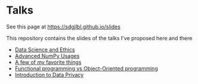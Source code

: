 # Talks

See this page at https://sdgjlbl.github.io/slides

This repository contains the slides of the talks I've proposed here and there

- [Data Science and Ethics](Data%20Science%20and%20Ethics/presentation.html)
- [Advanced NumPy Usages](NumPy/presentation.html)
- [A few of my favorite things](a-few-of-my-favorite-things/A%20few%20of%20my%20favorite%20things.slides.html)
- [Functional programming vs Object-Oriented programming](fp-vs-oop/FPvsOOP.pdf)
- [Introduction to Data Privacy](https://speakerdeck.com/sdgjlbl/introduction-to-data-privacy)
